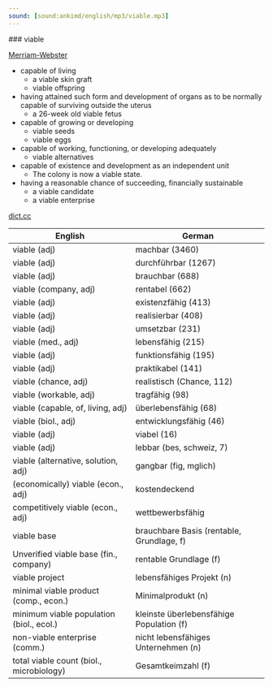 ```yaml
---
sound: [sound:ankimd/english/mp3/viable.mp3]
---
```


\### viable

[Merriam-Webster](https://www.merriam-webster.com/dictionary/viable)

- capable of living
    - a viable skin graft
    - viable offspring
- having attained such form and development of organs as to be normally capable of surviving outside the uterus
    - a 26-week old viable fetus
- capable of growing or developing
    - viable seeds
    - viable eggs
- capable of working, functioning, or developing adequately
    - viable alternatives
- capable of existence and development as an independent unit
    - The colony is now a viable state.
- having a reasonable chance of succeeding, financially sustainable
    - a viable candidate
    - a viable enterprise

[dict.cc](https://www.dict.cc/viable)

| English        | German       |
| -------------- | ------------ |
| viable (adj) | machbar (3460) |
| viable (adj) | durchführbar (1267) |
| viable (adj) | brauchbar (688) |
| viable (company, adj) | rentabel (662) |
| viable (adj) | existenzfähig (413) |
| viable (adj) | realisierbar (408) |
| viable (adj) | umsetzbar (231) |
| viable (med., adj) | lebensfähig (215) |
| viable (adj) | funktionsfähig (195) |
| viable (adj) | praktikabel (141) |
| viable (chance, adj) | realistisch (Chance, 112) |
| viable (workable, adj) | tragfähig (98) |
| viable (capable, of, living, adj) | überlebensfähig (68) |
| viable (biol., adj) | entwicklungsfähig (46) |
| viable (adj) | viabel (16) |
| viable (adj) | lebbar (bes, schweiz, 7) |
| viable (alternative, solution, adj) | gangbar (fig, mglich) |
| (economically) viable (econ., adj) | kostendeckend |
| competitively viable (econ., adj) | wettbewerbsfähig |
| viable base | brauchbare Basis (rentable, Grundlage, f) |
| Unverified viable base (fin., company) | rentable Grundlage (f) |
| viable project | lebensfähiges Projekt (n) |
| minimal viable product <MVP> (comp., econ.) | Minimalprodukt (n) |
| minimum viable population <MVP> (biol., ecol.) | kleinste überlebensfähige Population (f) |
| non-viable enterprise (comm.) | nicht lebensfähiges Unternehmen (n) |
| total viable count <TVC> (biol., microbiology) | Gesamtkeimzahl <GKZ> (f) |
